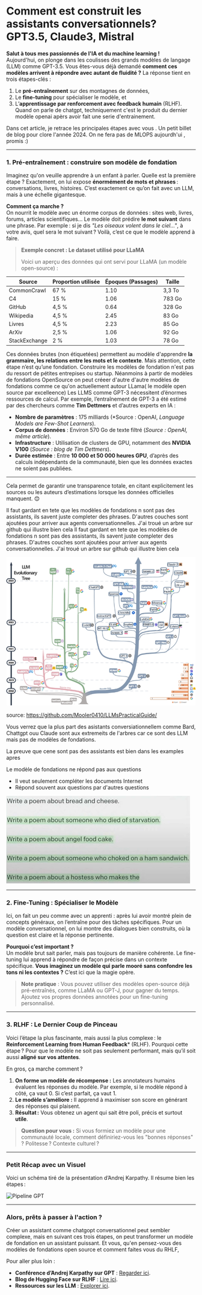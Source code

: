 # Comment est construit les assistants conversationnels? GPT3.5, Claude3, Mistral

**Salut à tous mes passionnés de l'IA et du machine learning !**  
Aujourd'hui, on plonge dans les coulisses des grands modèles de langage (LLM) comme GPT-3.5. Vous êtes-vous déjà demandé **comment ces modèles arrivent à répondre avec autant de fluidité ?** La réponse tient en trois étapes-clés :  

1. Le **pré-entraînement** sur des montagnes de données,  
2. Le **fine-tuning** pour spécialiser le modèle, et  
3. L’**apprentissage par renforcement avec feedback humain** (RLHF).  
Quand on parle de chatgpt, techniquement c'est le produit du dernier modèle openai apèrs avoir fait une serie d'entrainement.

Dans cet article, je retrace les principales étapes avec vous . Un petit billet de blog pour clore l'année 2024. On ne fera pas de MLOPS aujourdh'ui , promis :)

---

### 1. Pré-entraînement : construire son modèle de fondation

Imaginez qu'on veuille apprendre à un enfant à parler. Quelle est la première étape ? Exactement, on lui expose **énormément de mots et phrases** : conversations, livres, histoires. C’est exactement ce qu’on fait avec un LLM, mais à une échelle gigantesque.

**Comment ça marche ?**  
On nourrit le modèle avec un énorme corpus de données : sites web, livres, forums, articles scientifiques… Le modèle doit prédire **le mot suivant** dans une phrase. Par exemple : si je dis _"Les oiseaux volent dans le ciel…"_, à votre avis, quel sera le mot suivant ? Voilà, c’est ce que le modèle apprend à faire.

> **Exemple concret : Le dataset utilisé pour LLaMA**
>
> Voici un aperçu des données qui ont servi pour LLaMA (un modèle open-source) :

| **Source**        | **Proportion utilisée** | **Époques (Passages)** | **Taille** |
|-------------------|-------------------------|------------------------|------------|
| CommonCrawl       | 67 %                   | 1.10                   | 3,3 To     |
| C4                | 15 %                   | 1.06                   | 783 Go     |
| GitHub            | 4,5 %                  | 0.64                   | 328 Go     |
| Wikipedia         | 4,5 %                  | 2.45                   | 83 Go      |
| Livres            | 4,5 %                  | 2.23                   | 85 Go      |
| ArXiv             | 2,5 %                  | 1.06                   | 92 Go      |
| StackExchange     | 2 %                    | 1.03                   | 78 Go      |

Ces données brutes (non étiquetées) permettent au modèle d'apprendre **la grammaire, les relations entre les mots et le contexte**. Mais attention, cette étape n’est qu’une fondation. Construire les modèles de fondation n'est pas du ressort de pétites entrepises ou startup.  Néanmoins à partir de modèles de fondations OpenSource on peut créeer d'autre d'autre modèles de fondations comme ce qu'on actuellement autour LLama( le modèle open source par excelleence)
Les LLMS comme GPT-3 nécessitent d’énormes ressources de calcul. Par exemple, l’entraînement de GPT-3 a été estimé par des chercheurs comme **Tim Dettmers** et d’autres experts en IA :

- **Nombre de paramètres** : 175 milliards (*Source : OpenAI, *Language Models are Few-Shot Learners*).  
- **Corpus de données** : Environ 570 Go de texte filtré (*Source : OpenAI, même article*).  
- **Infrastructure** : Utilisation de clusters de GPU, notamment des **NVIDIA V100** (*Source : blog de Tim Dettmers*).  
- **Durée estimée** : Entre **10 000 et 50 000 heures GPU**, d’après des calculs indépendants de la communauté, bien que les données exactes ne soient pas publiées.

---

Cela permet de garantir une transparence totale, en citant explicitement les sources ou les auteurs d’estimations lorsque les données officielles manquent. 😊


Il faut gardant en tete que les modèles de fondations n sont pas des assistants, ils savent juste completer des phrases. D'autres couches sont ajoutées pour arriver aux agents conversationnelles. J'ai troué un arbre sur github qui illustre bien cela 
Il faut gardant en tete que les modèles de fondations n sont pas des assistants, ils savent juste completer des phrases. D'autres couches sont ajoutées pour arriver aux agents conversationnelles. J'ai troué un arbre sur github qui illustre bien cela 

![alt text](https://raw.githubusercontent.com/Mooler0410/LLMsPracticalGuide/main/imgs/tree.jpg)

source:  https://github.com/Mooler0410/LLMsPracticalGuide/


Vous verrez que la plus part des asistants conversiationnellem comme Bard, Chattgpt ouu Claude sont aux extremeits de l'arbres car ce sont des LLM mais pas de modèles de fondations.

La preuve que cene sont pas  des assistants est bien dans les examples apres

Le modèle de fondations  ne répond pas aux questions
- Il veut seulement compléter les documents Internet
- Répond souvent aux questions par d'autres questions

![image](./how_to_build_your_gpt/fondation_output.PNG)

---

### 2. Fine-Tuning : Spécialiser le Modèle

Ici, on fait un peu comme avec un apprenti : après lui avoir montré plein de concepts généraux, on l’entraîne pour des tâches spécifiques. Pour un modèle conversationnel, on lui montre des dialogues bien construits, où la question est claire et la réponse pertinente.

**Pourquoi c’est important ?**  
Un modèle brut sait parler, mais pas toujours de manière cohérente. Le fine-tuning lui apprend à répondre de façon précise dans un contexte spécifique. **Vous imaginez un modèle qui parle mooré sans confondre les tons ni les contextes ?** C’est ici que la magie opère.

> **Note pratique** : Vous pouvez utiliser des modèles open-source déjà pré-entraînés, comme LLaMA ou GPT-J, pour gagner du temps. Ajoutez vos propres données annotées pour un fine-tuning personnalisé.

---

### 3. RLHF : Le Dernier Coup de Pinceau

Voici l’étape la plus fascinante, mais aussi la plus complexe : le **Reinforcement Learning from Human Feedback*** (RLHF). Pourquoi cette étape ? Pour que le modèle ne soit pas seulement performant, mais qu’il soit aussi **aligné sur vos attentes**.  

En gros, ça marche comment ?

1. **On forme un modèle de récompense :** Les annotateurs humains évaluent les réponses du modèle. Par exemple, si le modèle répond à côté, ça vaut 0. Si c’est parfait, ça vaut 1.
2. **Le modèle s’améliore :** Il apprend à maximiser son score en générant des réponses qui plaisent.
3. **Résultat :** Vous obtenez un agent qui sait être poli, précis et surtout **utile**.

> **Question pour vous :** Si vous formiez un modèle pour une communauté locale, comment définiriez-vous les "bonnes réponses" ? Politesse ? Contexte culturel ?

---

### Petit Récap avec un Visuel

Voici un schéma tiré de la présentation d’Andrej Karpathy. Il résume bien les étapes :

![Pipeline GPT](./how_to_build_your_gpt/gpt_training_pipeline.PNG)

---

### Alors, prêts à passer à l'action ? 

Créer un assistant comme chatgopt conversationnel peut sembler complexe, mais en suivant ces trois étapes, on peut transformer un modèle de fondation en un assistant puissant. Et vous, qu'en pensez-vous des modèles de fondations open source et comment faites vous du RHLF,

Pour aller plus loin :  
- **Conférence d’Andrej Karpathy sur GPT** : [Regarder ici](https://www.youtube.com/watch?v=bZQun8Y4L2A).  
- **Blog de Hugging Face sur RLHF** : [Lire ici](https://huggingface.co/blog/rlhf).  
- **Ressources sur les LLM** : [Explorer ici](https://dsp-routine.ppd-datascience.analytics.safran/concepts/modeling/llms_101/#a-brief-history).


